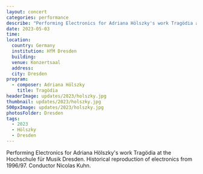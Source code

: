 ```yaml
---
layout: concert
categories: performance
describe: "Performing Electronics for Adriana Hölszky's work Tragödia at the Hochschule für Musik Dresden. Historical reproduction of electronics from 1996/97."
date: 2023-05-03
time:
location:
  country: Germany
  institution: HfM Dresden
  building:
  venue: Konzertsaal
  address:
  city: Dresden
program:
  - composer: Adriana Hölszky
    title: Tragödia
headerImage: updates/2023/holszky.jpg
thumbnail: updates/2023/holszky.jpg
500pxImage: updates/2023/holszky.jpg
photosFolder: Dresden
tags:
  - 2023
  - Hölszky
  - Dresden
---
```


Performing Electronics for Adriana Hölszky's work Tragödia at the Hochschule für Musik Dresden. Historical reproduction of electronics from 1996/97. Conductor Nicolas Kuhn.
